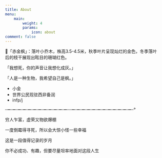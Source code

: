 ```yaml
---
title: About
menu:
    main: 
        weight: 4
        params:
            icon: about
comment: false
---
```

🍁「赤金枫」：落叶小乔木，株高3.5-4.5米，秋季叶片呈现灿烂的金色，冬季落叶后的枝干展现出眩目的珊瑚红色。


「我想死，你的声音让我想化成灰。」

「人是一种生物，我希望自己是枫。」

- 小金
- 世界公民现驻西非备润
- infp/j

┄┅┄┅┄┅┄┅┄┅┄┅┄┅┄┅┄┅┄┅┄┅┄┅┄┄┅┄┅┄┅┄┅┄┅┄┅┄┅┄┅┄┅┄┅┄┅┄┅┄°

穷人乍富，虚荣又物欲爆棚

一度倒霉得寻死，所以会大惊小怪一些幸福

这是一段值得记录的岁月

你不必成功、有趣，但要尽量坦率地面对这段人生

